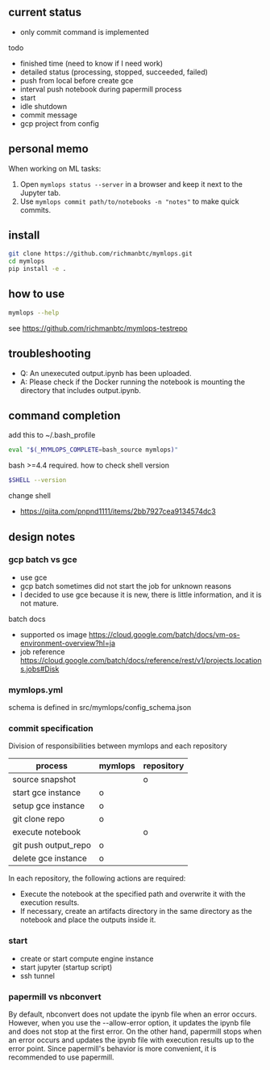 ## current status

- only commit command is implemented

todo

- finished time (need to know if I need work)
- detailed status (processing, stopped, succeeded, failed)
- push from local before create gce
- interval push notebook during papermill process
- start
- idle shutdown
- commit message
- gcp project from config

## personal memo

When working on ML tasks:

1. Open `mymlops status --server` in a browser and keep it next to the Jupyter tab.
2. Use `mymlops commit path/to/notebooks -n "notes"` to make quick commits.

## install

```bash
git clone https://github.com/richmanbtc/mymlops.git
cd mymlops
pip install -e .
```

## how to use

```bash
mymlops --help
```

see
https://github.com/richmanbtc/mymlops-testrepo

## troubleshooting

- Q: An unexecuted output.ipynb has been uploaded.
- A: Please check if the Docker running the notebook is mounting the directory that includes output.ipynb.

## command completion

add this to ~/.bash_profile

```bash
eval "$(_MYMLOPS_COMPLETE=bash_source mymlops)"
```

bash >=4.4 required. how to check shell version

```bash
$SHELL --version
```

change shell

- https://qiita.com/pnpnd1111/items/2bb7927cea9134574dc3

## design notes

### gcp batch vs gce

- use gce
- gcp batch sometimes did not start the job for unknown reasons
- I decided to use gce because it is new, there is little information, and it is not mature.

batch docs

- supported os image https://cloud.google.com/batch/docs/vm-os-environment-overview?hl=ja
- job reference https://cloud.google.com/batch/docs/reference/rest/v1/projects.locations.jobs#Disk

### mymlops.yml

schema is defined in src/mymlops/config_schema.json

### commit specification

Division of responsibilities between mymlops and each repository

| process              | mymlops | repository |
|----------------------|-------|------------|
| source snapshot      |       | o          |
| start gce instance   | o     |            |
| setup gce instance   | o     |            |
| git clone repo       | o     |            |
| execute notebook     |       | o          |
| git push output_repo | o     |            |
| delete gce instance  | o     |            |

In each repository, the following actions are required:

- Execute the notebook at the specified path and overwrite it with the execution results.
- If necessary, create an artifacts directory in the same directory as the notebook and place the outputs inside it.

### start

- create or start compute engine instance
- start jupyter (startup script)
- ssh tunnel

### papermill vs nbconvert

By default, nbconvert does not update the ipynb file when an error occurs.
However, when you use the --allow-error option, it updates the ipynb file and does not stop at the first error.
On the other hand, papermill stops when an error occurs and updates the ipynb file with execution results up to the error point.
Since papermill's behavior is more convenient, it is recommended to use papermill.
